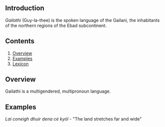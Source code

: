 ## Introduction
_Gailathi_ (Guy-la-thee) is the spoken language of the 
Gailani, the inhabitants of the northern regions of the Ebad
subcontinent. 

## Contents
1. [Overview](#Overview)
2. [Examples](#Examples)
3. [Lexicon](/games/Ebad/languages/Gailathi/Lexicon.md)

## Overview

Gailathi is a multigendered, multipronoun language.


## Examples

_Lai coneigh dhuir dena cé kyól_ - "The land stretches far and wide"

